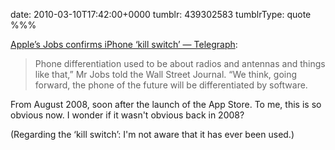 date: 2010-03-10T17:42:00+0000
tumblr: 439302583
tumblrType: quote
%%%

[Apple’s Jobs confirms iPhone ‘kill switch’ — Telegraph](http://www.telegraph.co.uk/technology/3358134/Apples-Jobs-confirms-iPhone-kill-switch.html):

> Phone differentiation used to be about radios and antennas and things like that,” Mr Jobs told the Wall Street Journal. “We think, going forward, the phone of the future will be differentiated by software.

From August 2008, soon after the launch of the App Store. To me, this is so obvious now. I wonder if it wasn't obvious back in 2008?

(Regarding the ‘kill switch’: I'm not aware that it has ever been used.)
